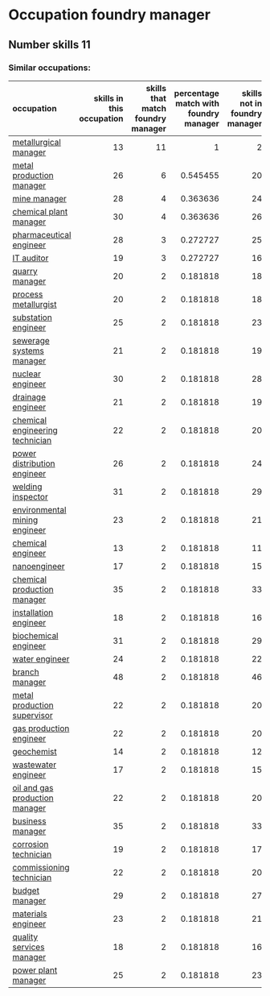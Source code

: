 # Occupation foundry manager
## Number skills 11
### Similar occupations:
| occupation                                                            |   skills in this occupation |   skills that match foundry manager |   percentage match with foundry manager |   skills not in foundry manager |
|:----------------------------------------------------------------------|----------------------------:|------------------------------------:|----------------------------------------:|--------------------------------:|
| [metallurgical manager](metallurgical_manager.md)                     |                          13 |                                  11 |                                1        |                               2 |
| [metal production manager](metal_production_manager.md)               |                          26 |                                   6 |                                0.545455 |                              20 |
| [mine manager](mine_manager.md)                                       |                          28 |                                   4 |                                0.363636 |                              24 |
| [chemical plant manager](chemical_plant_manager.md)                   |                          30 |                                   4 |                                0.363636 |                              26 |
| [pharmaceutical engineer](pharmaceutical_engineer.md)                 |                          28 |                                   3 |                                0.272727 |                              25 |
| [IT auditor](IT_auditor.md)                                           |                          19 |                                   3 |                                0.272727 |                              16 |
| [quarry manager](quarry_manager.md)                                   |                          20 |                                   2 |                                0.181818 |                              18 |
| [process metallurgist](process_metallurgist.md)                       |                          20 |                                   2 |                                0.181818 |                              18 |
| [substation engineer](substation_engineer.md)                         |                          25 |                                   2 |                                0.181818 |                              23 |
| [sewerage systems manager](sewerage_systems_manager.md)               |                          21 |                                   2 |                                0.181818 |                              19 |
| [nuclear engineer](nuclear_engineer.md)                               |                          30 |                                   2 |                                0.181818 |                              28 |
| [drainage engineer](drainage_engineer.md)                             |                          21 |                                   2 |                                0.181818 |                              19 |
| [chemical engineering technician](chemical_engineering_technician.md) |                          22 |                                   2 |                                0.181818 |                              20 |
| [power distribution engineer](power_distribution_engineer.md)         |                          26 |                                   2 |                                0.181818 |                              24 |
| [welding inspector](welding_inspector.md)                             |                          31 |                                   2 |                                0.181818 |                              29 |
| [environmental mining engineer](environmental_mining_engineer.md)     |                          23 |                                   2 |                                0.181818 |                              21 |
| [chemical engineer](chemical_engineer.md)                             |                          13 |                                   2 |                                0.181818 |                              11 |
| [nanoengineer](nanoengineer.md)                                       |                          17 |                                   2 |                                0.181818 |                              15 |
| [chemical production manager](chemical_production_manager.md)         |                          35 |                                   2 |                                0.181818 |                              33 |
| [installation engineer](installation_engineer.md)                     |                          18 |                                   2 |                                0.181818 |                              16 |
| [biochemical engineer](biochemical_engineer.md)                       |                          31 |                                   2 |                                0.181818 |                              29 |
| [water engineer](water_engineer.md)                                   |                          24 |                                   2 |                                0.181818 |                              22 |
| [branch manager](branch_manager.md)                                   |                          48 |                                   2 |                                0.181818 |                              46 |
| [metal production supervisor](metal_production_supervisor.md)         |                          22 |                                   2 |                                0.181818 |                              20 |
| [gas production engineer](gas_production_engineer.md)                 |                          22 |                                   2 |                                0.181818 |                              20 |
| [geochemist](geochemist.md)                                           |                          14 |                                   2 |                                0.181818 |                              12 |
| [wastewater engineer](wastewater_engineer.md)                         |                          17 |                                   2 |                                0.181818 |                              15 |
| [oil and gas production manager](oil_and_gas_production_manager.md)   |                          22 |                                   2 |                                0.181818 |                              20 |
| [business manager](business_manager.md)                               |                          35 |                                   2 |                                0.181818 |                              33 |
| [corrosion technician](corrosion_technician.md)                       |                          19 |                                   2 |                                0.181818 |                              17 |
| [commissioning technician](commissioning_technician.md)               |                          22 |                                   2 |                                0.181818 |                              20 |
| [budget manager](budget_manager.md)                                   |                          29 |                                   2 |                                0.181818 |                              27 |
| [materials engineer](materials_engineer.md)                           |                          23 |                                   2 |                                0.181818 |                              21 |
| [quality services manager](quality_services_manager.md)               |                          18 |                                   2 |                                0.181818 |                              16 |
| [power plant manager](power_plant_manager.md)                         |                          25 |                                   2 |                                0.181818 |                              23 |
